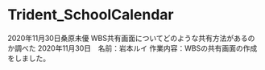 # Trident_SchoolCalendar


2020年11月30日桑原未優
WBS共有画面についてどのような共有方法があるのか調べた
2020年11月30日　名前：岩本ルイ
作業内容：WBSの共有画面の作成をしました。 
